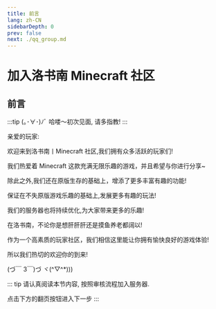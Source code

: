 ```yaml
---
title: 前言
lang: zh-CN
sidebarDepth: 0
prev: false
next: ./qq_group.md
---
```


# 加入洛书南 Minecraft 社区

## 前言

:::tip (｡･∀･)ﾉﾞ
哈喽～初次见面, 请多指教!
:::

亲爱的玩家:

欢迎来到洛书南丨Minecraft 社区,我们拥有众多活跃的玩家们!

我们热爱着 Minecraft 这款充满无限乐趣的游戏，并且希望与你进行分享~

除此之外,我们还在原版生存的基础上，增添了更多丰富有趣的功能!

保证在不失原版游戏乐趣的基础上,发展更多有趣的玩法!

我们的服务器也将持续优化,为大家带来更多的乐趣!

在洛书南，不论你是想肝肝肝还是摸鱼养老都阔以!

作为一个高素质的玩家社区，我们相信这里能让你拥有愉快良好的游戏体验!

所以我们热切的欢迎你的到来!

(づ￣ 3￣)づ   ヾ(^▽^*)))

::: tip
请认真阅读本节内容, 按照审核流程加入服务器.

点击下方的翻页按钮进入下一步
:::
